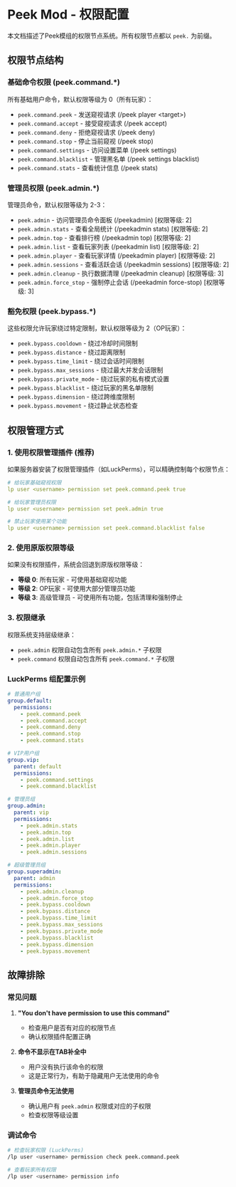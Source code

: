 # Peek Mod - 权限配置

本文档描述了Peek模组的权限节点系统。所有权限节点都以 `peek.` 为前缀。

## 权限节点结构

### 基础命令权限 (peek.command.*)

所有基础用户命令，默认权限等级为 0（所有玩家）：

- `peek.command.peek` - 发送窥视请求 (/peek player \<target>)
- `peek.command.accept` - 接受窥视请求 (/peek accept)  
- `peek.command.deny` - 拒绝窥视请求 (/peek deny)
- `peek.command.stop` - 停止当前窥视 (/peek stop)
- `peek.command.settings` - 访问设置菜单 (/peek settings)
- `peek.command.blacklist` - 管理黑名单 (/peek settings blacklist)
- `peek.command.stats` - 查看统计信息 (/peek stats)

### 管理员权限 (peek.admin.*)

管理员命令，默认权限等级为 2-3：

- `peek.admin` - 访问管理员命令面板 (/peekadmin) [权限等级: 2]
- `peek.admin.stats` - 查看全局统计 (/peekadmin stats) [权限等级: 2]
- `peek.admin.top` - 查看排行榜 (/peekadmin top) [权限等级: 2]
- `peek.admin.list` - 查看玩家列表 (/peekadmin list) [权限等级: 2]
- `peek.admin.player` - 查看玩家详情 (/peekadmin player) [权限等级: 2]
- `peek.admin.sessions` - 查看活跃会话 (/peekadmin sessions) [权限等级: 2]
- `peek.admin.cleanup` - 执行数据清理 (/peekadmin cleanup) [权限等级: 3]
- `peek.admin.force_stop` - 强制停止会话 (/peekadmin force-stop) [权限等级: 3]

### 豁免权限 (peek.bypass.*)

这些权限允许玩家绕过特定限制，默认权限等级为 2（OP玩家）：

- `peek.bypass.cooldown` - 绕过冷却时间限制
- `peek.bypass.distance` - 绕过距离限制  
- `peek.bypass.time_limit` - 绕过会话时间限制
- `peek.bypass.max_sessions` - 绕过最大并发会话限制
- `peek.bypass.private_mode` - 绕过玩家的私有模式设置
- `peek.bypass.blacklist` - 绕过玩家的黑名单限制
- `peek.bypass.dimension` - 绕过跨维度限制
- `peek.bypass.movement` - 绕过静止状态检查

## 权限管理方式

### 1. 使用权限管理插件 (推荐)

如果服务器安装了权限管理插件（如LuckPerms），可以精确控制每个权限节点：

```yaml
# 给玩家基础窥视权限
lp user <username> permission set peek.command.peek true

# 给玩家管理员权限
lp user <username> permission set peek.admin true

# 禁止玩家使用某个功能
lp user <username> permission set peek.command.blacklist false
```

### 2. 使用原版权限等级

如果没有权限插件，系统会回退到原版权限等级：

- **等级 0**: 所有玩家 - 可使用基础窥视功能
- **等级 2**: OP玩家 - 可使用大部分管理员功能  
- **等级 3**: 高级管理员 - 可使用所有功能，包括清理和强制停止

### 3. 权限继承

权限系统支持层级继承：

- `peek.admin` 权限自动包含所有 `peek.admin.*` 子权限
- `peek.command` 权限自动包含所有 `peek.command.*` 子权限

### LuckPerms 组配置示例

```yaml
# 普通用户组
group.default:
  permissions:
    - peek.command.peek
    - peek.command.accept  
    - peek.command.deny
    - peek.command.stop
    - peek.command.stats

# VIP用户组  
group.vip:
  parent: default
  permissions:
    - peek.command.settings
    - peek.command.blacklist

# 管理员组
group.admin:
  parent: vip
  permissions:
    - peek.admin.stats
    - peek.admin.top
    - peek.admin.list
    - peek.admin.player
    - peek.admin.sessions

# 超级管理员组
group.superadmin:
  parent: admin
  permissions:
    - peek.admin.cleanup
    - peek.admin.force_stop
    - peek.bypass.cooldown
    - peek.bypass.distance
    - peek.bypass.time_limit
    - peek.bypass.max_sessions
    - peek.bypass.private_mode
    - peek.bypass.blacklist
    - peek.bypass.dimension
    - peek.bypass.movement
```

## 故障排除

### 常见问题

1. **"You don't have permission to use this command"**
   - 检查用户是否有对应的权限节点
   - 确认权限插件配置正确

2. **命令不显示在TAB补全中**
   - 用户没有执行该命令的权限
   - 这是正常行为，有助于隐藏用户无法使用的命令

3. **管理员命令无法使用**
   - 确认用户有 `peek.admin` 权限或对应的子权限
   - 检查权限等级设置

### 调试命令

```bash
# 检查玩家权限 (LuckPerms)
/lp user <username> permission check peek.command.peek

# 查看玩家所有权限
/lp user <username> permission info
```